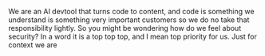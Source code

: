 We are an AI devtool that turns code to content, and code is something we understand is something very important customers so we do no take that responsibility lightly. So you might be wondering how do we feel about security? In a word it is a top top top, and I mean top priority for us. Just for context we are

